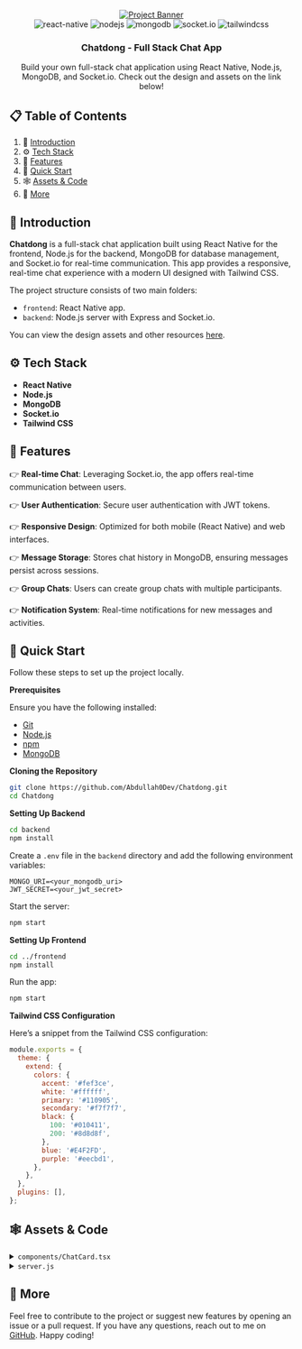 
<div align="center">
  <br />
  <a href="https://drive.google.com/file/d/1ZKCV4HLKSkajlb-8CVMIRV3q2_qqW2Gs/view?usp=sharing" target="_blank">
    <img src="https://github.com/adrianhajdin/zoom-clone/assets/67959015/f09a8421-67d3-45ce-b9bc-a791cdc2774b" alt="Project Banner">
  </a>
  
  <br />

  <div>
    <img src="https://img.shields.io/badge/-React_Native-black?style=for-the-badge&logoColor=white&logo=react&color=61DAFB" alt="react-native" />
    <img src="https://img.shields.io/badge/-Node_JS-black?style=for-the-badge&logoColor=white&logo=node.js&color=339933" alt="nodejs" />
    <img src="https://img.shields.io/badge/-MongoDB-black?style=for-the-badge&logoColor=white&logo=mongodb&color=47A248" alt="mongodb" />
    <img src="https://img.shields.io/badge/-Socket.io-black?style=for-the-badge&logoColor=white&logo=socket.io&color=010101" alt="socket.io" />
    <img src="https://img.shields.io/badge/-Tailwind_CSS-black?style=for-the-badge&logoColor=white&logo=tailwindcss&color=06B6D4" alt="tailwindcss" />
  </div>

  <h3 align="center">Chatdong - Full Stack Chat App</h3>

   <div align="center">
     Build your own full-stack chat application using React Native, Node.js, MongoDB, and Socket.io. Check out the design and assets on the link below!
    </div>
</div>

## 📋 <a name="table">Table of Contents</a>

1. 🤖 [Introduction](#introduction)
2. ⚙️ [Tech Stack](#tech-stack)
3. 🔋 [Features](#features)
4. 🤸 [Quick Start](#quick-start)
5. 🕸️ [Assets & Code](#snippets)
6. 🚀 [More](#more)

## <a name="introduction">🤖 Introduction</a>

**Chatdong** is a full-stack chat application built using React Native for the frontend, Node.js for the backend, MongoDB for database management, and Socket.io for real-time communication. This app provides a responsive, real-time chat experience with a modern UI designed with Tailwind CSS.

The project structure consists of two main folders:

- `frontend`: React Native app.
- `backend`: Node.js server with Express and Socket.io.

You can view the design assets and other resources [here](https://drive.google.com/file/d/1ZKCV4HLKSkajlb-8CVMIRV3q2_qqW2Gs/view?usp=sharing).

## <a name="tech-stack">⚙️ Tech Stack</a>

- **React Native**
- **Node.js**
- **MongoDB**
- **Socket.io**
- **Tailwind CSS**

## <a name="features">🔋 Features</a>

👉 **Real-time Chat**: Leveraging Socket.io, the app offers real-time communication between users.

👉 **User Authentication**: Secure user authentication with JWT tokens.

👉 **Responsive Design**: Optimized for both mobile (React Native) and web interfaces.

👉 **Message Storage**: Stores chat history in MongoDB, ensuring messages persist across sessions.

👉 **Group Chats**: Users can create group chats with multiple participants.

👉 **Notification System**: Real-time notifications for new messages and activities.

## <a name="quick-start">🤸 Quick Start</a>

Follow these steps to set up the project locally.

**Prerequisites**

Ensure you have the following installed:

- [Git](https://git-scm.com/)
- [Node.js](https://nodejs.org/)
- [npm](https://www.npmjs.com/)
- [MongoDB](https://www.mongodb.com/)

**Cloning the Repository**

```bash
git clone https://github.com/Abdullah0Dev/Chatdong.git
cd Chatdong
```

**Setting Up Backend**

```bash
cd backend
npm install
```

Create a `.env` file in the `backend` directory and add the following environment variables:

```env
MONGO_URI=<your_mongodb_uri>
JWT_SECRET=<your_jwt_secret>
```

Start the server:

```bash
npm start
```

**Setting Up Frontend**

```bash
cd ../frontend
npm install
```

Run the app:

```bash
npm start
```

**Tailwind CSS Configuration**

Here’s a snippet from the Tailwind CSS configuration:

```javascript
module.exports = {
  theme: {
    extend: {
      colors: {
        accent: '#fef3ce',
        white: '#ffffff',
        primary: '#110905',
        secondary: '#f7f7f7',
        black: {
          100: '#010411',
          200: '#8d8d8f',
        },
        blue: '#E4F2FD',
        purple: '#eecbd1',
      },
    },
  },
  plugins: [],
};
```

## <a name="snippets">🕸️ Assets & Code</a>

<details>
<summary><code>components/ChatCard.tsx</code></summary>

```typescript
import React from 'react';
import { View, Text } from 'react-native';

const ChatCard = ({ user, message }) => (
  <View className="bg-secondary p-4 mb-2 rounded-lg">
    <Text className="text-primary font-bold">{user}</Text>
    <Text className="text-black-200">{message}</Text>
  </View>
);

export default ChatCard;
```

</details>

<details>
<summary><code>server.js</code></summary>

```javascript
const express = require('express');
const http = require('http');
const socketIo = require('socket.io');
const mongoose = require('mongoose');

require('dotenv').config();

const app = express();
const server = http.createServer(app);
const io = socketIo(server);

mongoose.connect(process.env.MONGO_URI, { useNewUrlParser: true, useUnifiedTopology: true });

io.on('connection', (socket) => {
  console.log('a user connected');
  socket.on('chat message', (msg) => {
    io.emit('chat message', msg);
  });
});

server.listen(3000, () => {
  console.log('listening on *:3000');
});
```

</details>

## <a name="more">🚀 More</a>

Feel free to contribute to the project or suggest new features by opening an issue or a pull request. If you have any questions, reach out to me on [GitHub](https://github.com/Abdullah0Dev). Happy coding!
 

